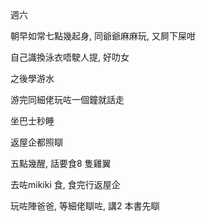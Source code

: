 週六

朝早如常七點幾起身, 同爺爺麻麻玩, 又屙下屎咁

自己識換泳衣唔駛人提, 好叻女

之後學游水

游完同細佬玩咗一個鐘就話走

坐巴士秒睡

返屋企都照瞓

五點幾醒, 話要食8 隻雞翼

去咗mikiki 食, 食完行返屋企

玩咗陣爸爸, 等細佬瞓咗, 講2 本書先瞓
